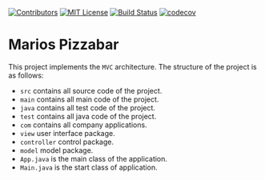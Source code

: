 [![Contributors][contributors-shield]][contributors-url]
[![MIT License][license-shield]][license-url]
[![Build Status][build-shield]][build-url]
[![codecov][codecov-shield]][codecov-url]
# Marios Pizzabar

This project implements the `MVC` architecture. The structure of the project is as follows:

* `src` contains all source code of the project.
* `main` contains all main code of the project.
* `java` contains all test code of the project.
* `test` contains all java code of the project.
* `com` contains all company applications.
* `view` user interface package.
* `controller` control package.
* `model` model package.
* `App.java` is the main class of the application.
* `Main.java` is the start class of application.

[contributors-shield]: https://img.shields.io/github/contributors/MathiasReker/Marios-Pizzabar.svg
[contributors-url]: https://github.com/MathiasReker/Marios-Pizzabar/graphs/contributors

[license-shield]: https://img.shields.io/github/license/MathiasReker/Marios-Pizzabar.svg
[license-url]: https://github.com/MathiasReker/Marios-Pizzabar/blob/develop/LICENSE

[build-shield]: https://travis-ci.com/MathiasReker/Marios-Pizzabar.svg?branch=develop
[build-url]: https://travis-ci.com/MathiasReker/Marios-Pizzabar

[codecov-shield]: https://codecov.io/gh/MathiasReker/Marios-Pizzabar/branch/develop/graph/badge.svg?token=LFT28TAOWA
[codecov-url]: https://codecov.io/gh/MathiasReker/Marios-Pizzabar
